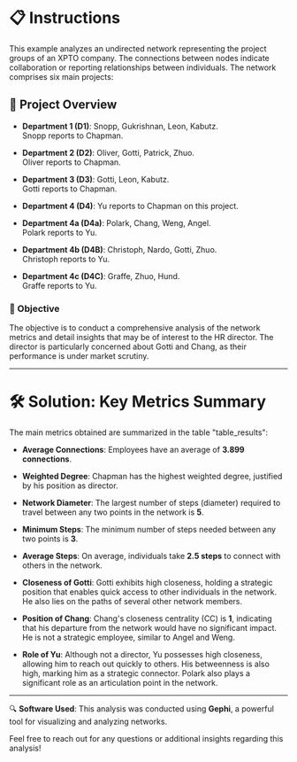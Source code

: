 # 📋 Instructions

This example analyzes an undirected network representing the project groups of an XPTO company. The connections between nodes indicate collaboration or reporting relationships between individuals. The network comprises six main projects:

## 📂 Project Overview

- **Department 1 (D1)**: Snopp, Gukrishnan, Leon, Kabutz.  
  Snopp reports to Chapman.

- **Department 2 (D2)**: Oliver, Gotti, Patrick, Zhuo.  
  Oliver reports to Chapman.

- **Department 3 (D3)**: Gotti, Leon, Kabutz.  
  Gotti reports to Chapman.

- **Department 4 (D4)**: Yu reports to Chapman on this project.

- **Department 4a (D4a)**: Polark, Chang, Weng, Angel.  
  Polark reports to Yu.

- **Department 4b (D4B)**: Christoph, Nardo, Gotti, Zhuo.  
  Christoph reports to Yu.

- **Department 4c (D4C)**: Graffe, Zhuo, Hund.  
  Graffe reports to Yu.

### 🎯 Objective

The objective is to conduct a comprehensive analysis of the network metrics and detail insights that may be of interest to the HR director. The director is particularly concerned about Gotti and Chang, as their performance is under market scrutiny.

---

# 🛠️ Solution: Key Metrics Summary

The main metrics obtained are summarized in the table "table_results":

- **Average Connections**: Employees have an average of **3.899 connections**.

- **Weighted Degree**: Chapman has the highest weighted degree, justified by his position as director.

- **Network Diameter**: The largest number of steps (diameter) required to travel between any two points in the network is **5**.

- **Minimum Steps**: The minimum number of steps needed between any two points is **3**.

- **Average Steps**: On average, individuals take **2.5 steps** to connect with others in the network.

- **Closeness of Gotti**: Gotti exhibits high closeness, holding a strategic position that enables quick access to other individuals in the network. He also lies on the paths of several other network members.

- **Position of Chang**: Chang's closeness centrality (CC) is **1**, indicating that his departure from the network would have no significant impact. He is not a strategic employee, similar to Angel and Weng.

- **Role of Yu**: Although not a director, Yu possesses high closeness, allowing him to reach out quickly to others. His betweenness is also high, marking him as a strategic connector. Polark also plays a significant role as an articulation point in the network.

---

🔍 **Software Used**: This analysis was conducted using **Gephi**, a powerful tool for visualizing and analyzing networks.

Feel free to reach out for any questions or additional insights regarding this analysis!

